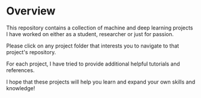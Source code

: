# Overview

This repository contains a collection of machine and deep learning projects I have worked on either as a student, researcher or just for passion.

Please click on any project folder that interests you to navigate to that project's repository.

For each project, I have tried to provide additional helpful tutorials and references.

I hope that these projects will help you learn and expand your own skills and knowledge!